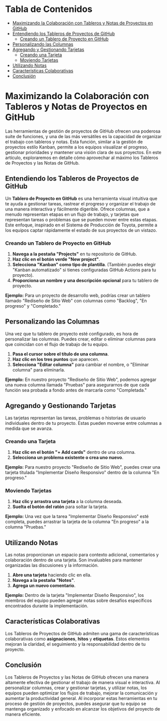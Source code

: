 # Tabla de Contenidos
- [Maximizando la Colaboración con Tableros y Notas de Proyectos en GitHub](#maximizando-la-colaboración-con-tableros-y-notas-de-proyectos-en-github)
- [Entendiendo los Tableros de Proyectos de GitHub](#entendiendo-los-tableros-de-proyectos-de-github)
  - [Creando un Tablero de Proyecto en GitHub](#creando-un-tablero-de-proyecto-en-github)
- [Personalizando las Columnas](#personalizando-las-columnas)
- [Agregando y Gestionando Tarjetas](#agregando-y-gestionando-tarjetas)
  - [Creando una Tarjeta](#creando-una-tarjeta)
  - [Moviendo Tarjetas](#moviendo-tarjetas)
- [Utilizando Notas](#utilizando-notas)
- [Características Colaborativas](#características-colaborativas)
- [Conclusión](#conclusión)

# Maximizando la Colaboración con Tableros y Notas de Proyectos en GitHub

Las herramientas de gestión de proyectos de GitHub ofrecen una poderosa suite de funciones, y una de las más versátiles es la capacidad de organizar el trabajo con tableros y notas. Esta función, similar a la gestión de proyectos estilo Kanban, permite a los equipos visualizar el progreso, gestionar prioridades y mantener una visión clara de sus proyectos. En este artículo, exploraremos en detalle cómo aprovechar al máximo los Tableros de Proyectos y las Notas de GitHub.

## Entendiendo los Tableros de Proyectos de GitHub

Un **Tablero de Proyecto en GitHub** es una herramienta visual intuitiva que te ayuda a gestionar tareas, rastrear el progreso y organizar el trabajo de una manera interactiva y fácilmente digerible. Ofrece columnas, que a menudo representan etapas en un flujo de trabajo, y tarjetas que representan tareas o problemas que se pueden mover entre estas etapas. Este enfoque, inspirado en el Sistema de Producción de Toyota, permite a los equipos captar rápidamente el estado de sus proyectos de un vistazo.

### Creando un Tablero de Proyecto en GitHub

1. **Navega a la pestaña "Projects"** en tu repositorio de GitHub.
2. **Haz clic en el botón verde "New project"**.
3. **Selecciona "Kanban" como tipo de plantilla**. (También puedes elegir "Kanban automatizado" si tienes configuradas GitHub Actions para tu proyecto).
4. **Proporciona un nombre y una descripción opcional** para tu tablero de proyecto.

**Ejemplo:**
Para un proyecto de desarrollo web, podrías crear un tablero llamado "Rediseño de Sitio Web" con columnas como "Backlog", "En progreso" y "Completado."

## Personalizando las Columnas

Una vez que tu tablero de proyecto esté configurado, es hora de personalizar las columnas. Puedes crear, editar o eliminar columnas para que coincidan con el flujo de trabajo de tu equipo.

1. **Pasa el cursor sobre el título de una columna**.
2. **Haz clic en los tres puntos** que aparecen.
3. **Selecciona "Editar columna"** para cambiar el nombre, o "Eliminar columna" para eliminarla.

**Ejemplo:**
En nuestro proyecto "Rediseño de Sitio Web", podemos agregar una nueva columna llamada "Pruebas" para asegurarnos de que cada función sea probada a fondo antes de marcarla como "Completada."

## Agregando y Gestionando Tarjetas

Las tarjetas representan las tareas, problemas o historias de usuario individuales dentro de tu proyecto. Estas pueden moverse entre columnas a medida que se avanza.

### Creando una Tarjeta

1. **Haz clic en el botón "+ Add cards"** dentro de una columna.
2. **Selecciona un problema existente o crea uno nuevo**.

**Ejemplo:**
Para nuestro proyecto "Rediseño de Sitio Web", puedes crear una tarjeta titulada "Implementar Diseño Responsivo" dentro de la columna "En progreso."

### Moviendo Tarjetas

1. **Haz clic y arrastra una tarjeta** a la columna deseada.
2. **Suelta el botón del ratón** para soltar la tarjeta.

**Ejemplo:**
Una vez que la tarea "Implementar Diseño Responsivo" esté completa, puedes arrastrar la tarjeta de la columna "En progreso" a la columna "Pruebas."

## Utilizando Notas

Las notas proporcionan un espacio para contexto adicional, comentarios y colaboración dentro de una tarjeta. Son invaluables para mantener organizadas las discusiones y la información.

1. **Abre una tarjeta** haciendo clic en ella.
2. **Navega a la pestaña "Notes"**.
3. **Agrega un nuevo comentario**.

**Ejemplo:**
Dentro de la tarjeta "Implementar Diseño Responsivo", los miembros del equipo pueden agregar notas sobre desafíos específicos encontrados durante la implementación.

## Características Colaborativas

Los Tableros de Proyectos de GitHub admiten una gama de características colaborativas como **asignaciones**, **hitos** y **etiquetas**. Estos elementos mejoran la claridad, el seguimiento y la responsabilidad dentro de tu proyecto.

## Conclusión

Los Tableros de Proyectos y las Notas de GitHub ofrecen una manera altamente efectiva de gestionar el trabajo de manera visual e interactiva. Al personalizar columnas, crear y gestionar tarjetas, y utilizar notas, los equipos pueden optimizar los flujos de trabajo, mejorar la comunicación y aumentar la productividad general. Al incorporar estas herramientas en tu proceso de gestión de proyectos, puedes asegurar que tu equipo se mantenga organizado y enfocado en alcanzar los objetivos del proyecto de manera eficiente.